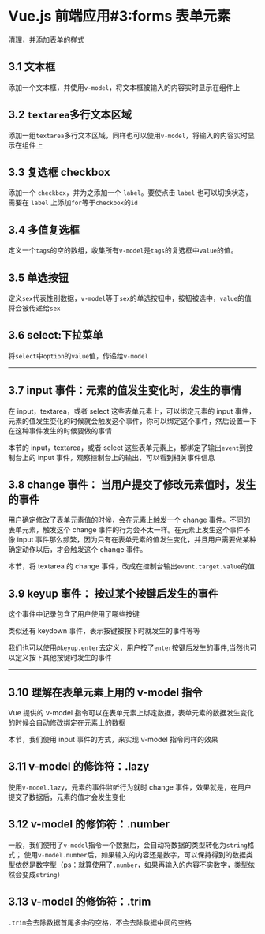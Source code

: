 # Vue.js 前端应用#3:forms 表单元素

清理，并添加表单的样式

## 3.1 文本框

添加一个文本框，并使用`v-model`，将文本框被输入的内容实时显示在组件上

## 3.2 `textarea`多行文本区域

添加一组`textarea`多行文本区域，同样也可以使用`v-model`，将输入的内容实时显示在组件上

## 3.3 复选框 checkbox

添加一个 `checkbox`，并为之添加一个 `label`。要使点击 `label` 也可以切换状态，需要在 `label` 上添加`for`等于`checkbox`的`id`

## 3.4 多值复选框

定义一个`tags`的空的数组，收集所有`v-model`是`tags`的复选框中`value`的值。

## 3.5 单选按钮

定义`sex`代表性别数据，`v-model`等于`sex`的单选按钮中，按钮被选中，`value`的值将会被传递给`sex`

## 3.6 select:下拉菜单

将`select`中`option`的`value`值，传递给`v-model`

---

## 3.7 input 事件：元素的值发生变化时，发生的事情

在 input，textarea，或者 select 这些表单元素上，可以绑定元素的 input 事件，元素的值发生变化的时候就会触发这个事件，你可以绑定这个事件，然后设置一下在这种事件发生的时候要做的事情

本节的 input，textarea，或者 select 这些表单元素上，都绑定了输出`event`到控制台上的 input 事件，观察控制台上的输出，可以看到相关事件信息

## 3.8 change 事件： 当用户提交了修改元素值时，发生的事件

用户确定修改了表单元素值的时候，会在元素上触发一个 change 事件。不同的表单元素，触发这个 change 事件的行为会不太一样。在元素上发生这个事件不像 input 事件那么频繁，因为只有在表单元素的值发生变化，并且用户需要做某种确定动作以后，才会触发这个 change 事件。

本节，将 textarea 的 change 事件，改成在控制台输出`event.target.value`的值

## 3.9 keyup 事件： 按过某个按键后发生的事件

这个事件中记录包含了用户使用了哪些按键

类似还有 keydown 事件，表示按键被按下时就发生的事件等等

我们也可以使用`@keyup.enter`去定义，用户按了`enter`按键后发生的事件,当然也可以定义按下其他按键时发生的事件

---

## 3.10 理解在表单元素上用的 v-model 指令

Vue 提供的 v-model 指令可以在表单元素上绑定数据，表单元素的数据发生变化的时候会自动修改绑定在元素上的数据

本节，我们使用 input 事件的方式，来实现 v-model 指令同样的效果

## 3.11 v-model 的修饰符：.lazy

使用`v-model.lazy`，元素的事件监听行为就时 change 事件，效果就是，在用户提交了数据后，元素的值才会发生变化

## 3.12 v-model 的修饰符：.number

一般，我们使用了`v-model`指令一个数据后，会自动将数据的类型转化为`string`格式；
使用`v-model.number`后，如果输入的内容还是数字，可以保持得到的数据类型依然是数字型（ps：就算使用了`.number`，如果再输入的内容不实数字，类型依然会变成`string`）

## 3.13 v-model 的修饰符：.trim

`.trim`会去除数据首尾多余的空格，不会去除数据中间的空格
